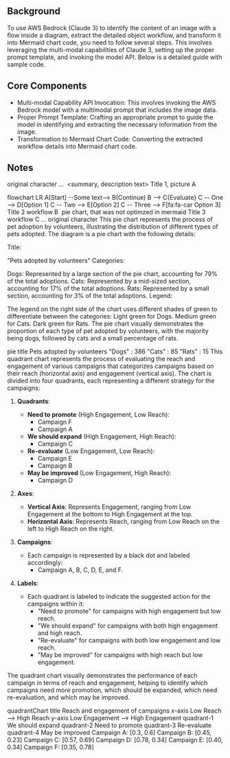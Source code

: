 ## Background
To use AWS Bedrock (Claude 3) to identify the content of an image with a flow inside a diagram, extract the detailed object workflow, and transform it into Mermaid chart code, you need to follow several steps. This involves leveraging the multi-modal capabilities of Claude 3, setting up the proper prompt template, and invoking the model API. Below is a detailed guide with sample code.

## Core Components
- Multi-modal Capability API Invocation: This involves invoking the AWS Bedrock model with a multimodal prompt that includes the image data.
- Proper Prompt Template: Crafting an appropriate prompt to guide the model in identifying and extracting the necessary information from the image.
- Transformation to Mermaid Chart Code: Converting the extracted workflow details into Mermaid chart code.

## Notes
original character
...
<image>
<summary, description text>
</image>
Title 1, picture A

<mermaid>
<summary, description text>
flowchart LR
    A[Start] --Some text--> B(Continue)
    B --> C{Evaluate}
    C -- One --> D[Option 1]
    C -- Two --> E[Option 2]
    C -- Three --> F[fa:fa-car Option 3]
</mermaid>
Title 2 workflow B

<image>
    <summary, description text>
    pie chart, that was not optimzed in mermaid
</image>
Title 3 workflow C
...
original character


<description>
This pie chart represents the process of pet adoption by volunteers, illustrating the distribution of different types of pets adopted. The diagram is a pie chart with the following details:

Title:

"Pets adopted by volunteers"
Categories:

Dogs: Represented by a large section of the pie chart, accounting for 79% of the total adoptions.
Cats: Represented by a mid-sized section, accounting for 17% of the total adoptions.
Rats: Represented by a small section, accounting for 3% of the total adoptions.
Legend:

The legend on the right side of the chart uses different shades of green to differentiate between the categories:
Light green for Dogs.
Medium green for Cats.
Dark green for Rats.
The pie chart visually demonstrates the proportion of each type of pet adopted by volunteers, with the majority being dogs, followed by cats and a small percentage of rats.
</description>

<mermaid>
pie title Pets adopted by volunteers
    "Dogs" : 386
    "Cats" : 85
    "Rats" : 15
</mermaid>


<description>
This quadrant chart represents the process of evaluating the reach and engagement of various campaigns that categorizes campaigns based on their reach (horizontal axis) and engagement (vertical axis). The chart is divided into four quadrants, each representing a different strategy for the campaigns:

1. **Quadrants**:
    - **Need to promote** (High Engagement, Low Reach):
        - Campaign F
        - Campaign A
    - **We should expand** (High Engagement, High Reach):
        - Campaign C
    - **Re-evaluate** (Low Engagement, Low Reach):
        - Campaign E
        - Campaign B
    - **May be improved** (Low Engagement, High Reach):
        - Campaign D

2. **Axes**:
    - **Vertical Axis**: Represents Engagement, ranging from Low Engagement at the bottom to High Engagement at the top.
    - **Horizontal Axis**: Represents Reach, ranging from Low Reach on the left to High Reach on the right.

3. **Campaigns**:
    - Each campaign is represented by a black dot and labeled accordingly:
        - Campaign A, B, C, D, E, and F.

4. **Labels**:
    - Each quadrant is labeled to indicate the suggested action for the campaigns within it:
        - "Need to promote" for campaigns with high engagement but low reach.
        - "We should expand" for campaigns with both high engagement and high reach.
        - "Re-evaluate" for campaigns with both low engagement and low reach.
        - "May be improved" for campaigns with high reach but low engagement.

The quadrant chart visually demonstrates the performance of each campaign in terms of reach and engagement, helping to identify which campaigns need more promotion, which should be expanded, which need re-evaluation, and which may be improved.
</description>

<mermaid>
quadrantChart
    title Reach and engagement of campaigns
    x-axis Low Reach --> High Reach
    y-axis Low Engagement --> High Engagement
    quadrant-1 We should expand
    quadrant-2 Need to promote
    quadrant-3 Re-evaluate
    quadrant-4 May be improved
    Campaign A: [0.3, 0.6]
    Campaign B: [0.45, 0.23]
    Campaign C: [0.57, 0.69]
    Campaign D: [0.78, 0.34]
    Campaign E: [0.40, 0.34]
    Campaign F: [0.35, 0.78]
</mermaid>    